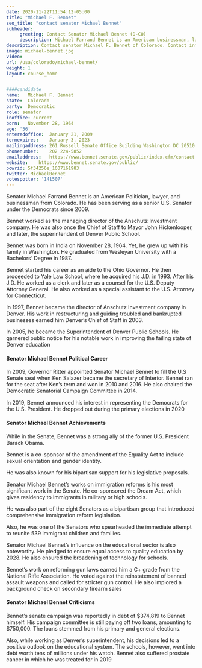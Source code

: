 ```yaml
---
date: 2020-11-22T11:54:12-05:00
title: "Michael F. Bennet"
seo_title: "contact senator Michael Bennet"
subheader:
     greeting: Contact Senator Michael Bennet (D-CO)
     description: Michael Farrand Bennet is an American businessman, lawyer, and politician who has served as the senior United States Senator from Colorado since 2009. A member of the Democratic Party, he was appointed to the seat when Senator Ken Salazar became Secretary of the Interior.
description: Contact senator Michael F. Bennet of Colorado. Contact information for Michael F. Bennet includes email address, phone number, and mailing address.
image: michael-bennet.jpg
video: 
url: /usa/colorado/michael-bennet/
weight: 1
layout: course_home


####candidate
name:	Michael F. Bennet
state:	Colorado
party:	Democratic
role: senator
inoffice: current
born:	November 28, 1964
age: '56'
enteredoffice:	January 21, 2009
termexpires:	January 3, 2023
mailingaddress:	261 Russell Senate Office Building Washington DC 20510
phonenumber:	202 224-5852
emailaddress:	https://www.bennet.senate.gov/public/index.cfm/contact
website:	https://www.bennet.senate.gov/public/
powrid: 5f34256e_1607161983
twitter: MichaelBennet
votespotter: '141507'
---
```

Senator Michael Farrand Bennet is an American Politician, lawyer, and businessman from Colorado. He has been serving as a senior U.S. Senator under the Democrats since 2009.

Bennet worked as the managing director of the Anschutz Investment company. He was also once the Chief of Staff to Mayor John Hickenlooper, and later, the superintendent of Denver Public School.

Bennet was born in India on November 28, 1964. Yet, he grew up with his family in Washington. He graduated from Wesleyan University with a Bachelors’ Degree in 1987.

Bennet started his career as an aide to the Ohio Governor. He then proceeded to Yale Law School, where he acquired his J.D. in 1993. After his J.D. He worked as a clerk and later as a counsel for the U.S. Deputy Attorney General. He also worked as a special assistant to the U.S. Attorney for Connecticut.

In 1997, Bennet became the director of Anschutz Investment company in Denver. His work in restructuring and guiding troubled and bankrupted businesses earned him Denver’s Chief of Staff in 2003.

In 2005, he became the Superintendent of Denver Public Schools. He garnered public notice for his notable work in improving the failing state of Denver education

#### Senator Michael Bennet Political Career

In 2009, Governor Ritter appointed Senator Michael Bennet to fill the U.S Senate seat when Ken Salazer became the secretary of Interior. Bennet ran for the seat after Ken’s term and won in 2010 and 2016. He also chaired the Democratic Senatorial Campaign Committee in 2014.

In 2019, Bennet announced his interest in representing the Democrats for the U.S. President. He dropped out during the primary elections in 2020

#### Senator Michael Bennet Achievements

While in the Senate, Bennet was a strong ally of the former U.S. President Barack Obama.

Bennet is a co-sponsor of the amendment of the Equality Act to include sexual orientation and gender identity.

He was also known for his bipartisan support for his legislative proposals.

Senator Michael Bennet’s works on immigration reforms is his most significant work in the Senate. He co-sponsored the Dream Act, which gives residency to immigrants in military or high schools.

He was also part of the eight Senators as a bipartisan group that introduced comprehensive immigration reform legislation.

Also, he was one of the Senators who spearheaded the immediate attempt to reunite 539 immigrant children and families.

Senator Michael Bennet’s influence on the educational sector is also noteworthy. He pledged to ensure equal access to quality education by 2028. He also ensured the broadening of technology for schools.

Bennet’s work on reforming gun laws earned him a C+ grade from the National Rifle Association. He voted against the reinstatement of banned assault weapons and called for stricter gun control. He also implored a background check on secondary firearm sales

#### Senator Michael Bennet Criticisms

Bennet’s senate campaign was reportedly in debt of $374,819 to Bennet himself. His campaign committee is still paying off two loans, amounting to $750,000. The loans stemmed from his primary and general elections.

Also, while working as Denver’s superintendent, his decisions led to a positive outlook on the educational system. The schools, however, went into debt worth tens of millions under his watch. Bennet also suffered prostate cancer in which he was treated for in 2019
